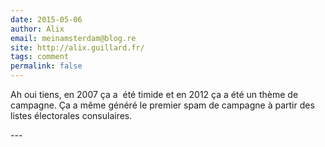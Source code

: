 ```yaml
---
date: 2015-05-06
author: Alix
email: meinamsterdam@blog.re
site: http://alix.guillard.fr/
tags: comment
permalink: false
---
```


<p>Ah oui tiens, en 2007 ça a &nbsp;été timide et en 2012 ça a été un thème de campagne. Ça a même généré le premier spam de campagne à partir des listes électorales consulaires.</p>
---